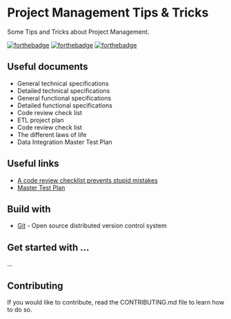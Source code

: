 # Project Management Tips & Tricks

Some Tips and Tricks about Project Management.

[![forthebadge](https://forthebadge.com/images/badges/contains-technical-debt.svg)](http://forthebadge.com)  [![forthebadge](https://forthebadge.com/images/badges/check-it-out.svg)](http://forthebadge.com)  [![forthebadge](https://forthebadge.com/images/badges/built-with-love.svg)](http://forthebadge.com)

## Useful documents

* General technical specifications
* Detailed technical specifications
* General functional specifications
* Detailed functional specifications
* Code review check list
* ETL project plan
* Code review check list
* The different laws of life
* Data Integration Master Test Plan

## Useful links

* [A code review checklist prevents stupid mistakes](https://dev.to/bosepchuk/a-code-review-checklist-prevents-stupid-mistakes-o6)
* [Master Test Plan](https://dzone.com/articles/part-3-how-to-develop-a-data-integration-master-te)

## Build with

* [Git](https://git-scm.com) - Open source distributed version control system

## Get started with ...

...

## Contributing

If you would like to contribute, read the CONTRIBUTING.md file to learn how to do so.
